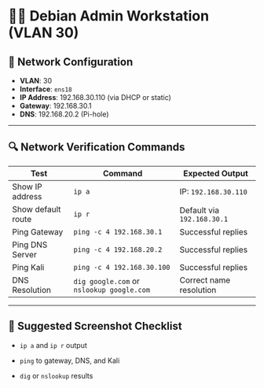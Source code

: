 # 🧑‍💻 Debian Admin Workstation (VLAN 30)

## 🔧 Network Configuration

- **VLAN**: 30  
- **Interface**: `ens18`  
- **IP Address**: 192.168.30.110 (via DHCP or static)  
- **Gateway**: 192.168.30.1  
- **DNS**: 192.168.20.2 (Pi-hole)

---

## 🔍 Network Verification Commands

| Test                        | Command                                  | Expected Output                         |
|-----------------------------|-------------------------------------------|-----------------------------------------|
| Show IP address             | `ip a`                                    | IP: `192.168.30.110`                    |
| Show default route          | `ip r`                                    | Default via `192.168.30.1`              |
| Ping Gateway                | `ping -c 4 192.168.30.1`                  | Successful replies                      |
| Ping DNS Server             | `ping -c 4 192.168.20.2`                  | Successful replies                      |
| Ping Kali                   | `ping -c 4 192.168.30.100`                | Successful replies                      |
| DNS Resolution              | `dig google.com` or `nslookup google.com` | Correct name resolution                 |

---

## 📸 Suggested Screenshot Checklist

- `ip a` and `ip r` output


- `ping` to gateway, DNS, and Kali

  
- `dig` or `nslookup` results  

